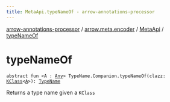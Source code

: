 ```yaml
---
title: MetaApi.typeNameOf - arrow-annotations-processor
---
```


[arrow-annotations-processor](../../index.html) / [arrow.meta.encoder](../index.html) / [MetaApi](index.html) / [typeNameOf](./type-name-of.html)

# typeNameOf

`abstract fun <A : `[`Any`](https://kotlinlang.org/api/latest/jvm/stdlib/kotlin/-any/index.html)`> TypeName.Companion.typeNameOf(clazz: `[`KClass`](https://kotlinlang.org/api/latest/jvm/stdlib/kotlin.reflect/-k-class/index.html)`<`[`A`](type-name-of.html#A)`>): `[`TypeName`](../../arrow.meta.ast/-type-name/index.html)

Returns a type name given a `KClass`

